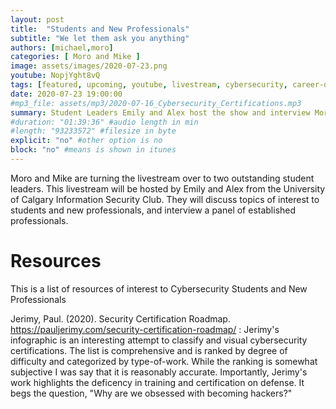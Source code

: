 ```yaml
---
layout: post
title:  "Students and New Professionals"
subtitle: "We let them ask you anything"
authors: [michael,moro]
categories: [ Moro and Mike ]
image: assets/images/2020-07-23.png
youtube: NopjYght8vQ
tags: [featured, upcoming, youtube, livestream, cybersecurity, career-development, students]
date: 2020-07-23 19:00:00
#mp3_file: assets/mp3/2020-07-16_Cybersecurity_Certifications.mp3
summary: Student Leaders Emily and Alex host the show and interview Moro, Mike, and a panel of experts about careers in Cybersecurity
#duration: "01:39:36" #audio length in min
#length: "93233572" #filesize in byte
explicit: "no" #other option is no
block: "no" #means is shown in itunes
---
```

Moro and Mike are turning the livestream over to two outstanding student leaders. This livestream will be hosted by Emily and Alex from the University of Calgary Information Security Club. They will discuss topics of interest to students and new professionals, and interview a panel of established professionals.

# Resources
This is a list of resources of interest to Cybersecurity Students and New Professionals

Jerimy, Paul. (2020). Security Certification Roadmap. <https://pauljerimy.com/security-certification-roadmap/>
: Jerimy's infographic is an interesting attempt to classify and visual cybersecurity certifications. The list is comprehensive and is ranked by degree of difficulty and categorized by type-of-work. While the ranking is somewhat subjective I was say that it is reasonably accurate. Importantly, Jerimy's work highlights the deficency in training and certification on defense. It begs the question, "Why are we obsessed with becoming hackers?"

